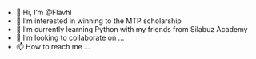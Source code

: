 - 👋 Hi, I’m @Flavhl
- 👀 I’m interested in winning to the MTP scholarship 
- 🌱 I’m currently learning Python with my friends from Silabuz Academy
- 💞️ I’m looking to collaborate on ...
- 📫 How to reach me ...

<!---
Flavhl/Flavhl is a ✨ special ✨ repository because its `README.md` (this file) appears on your GitHub profile.
You can click the Preview link to take a look at your changes.
--->
